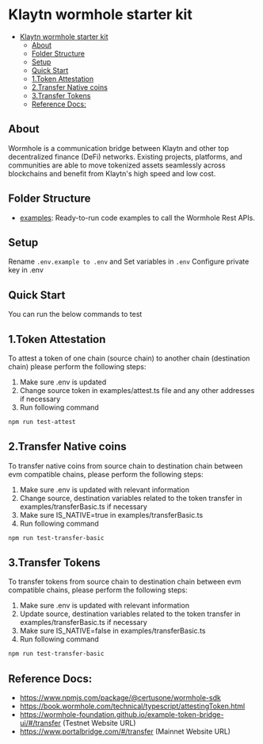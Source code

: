 # Klaytn wormhole starter kit
- [Klaytn wormhole starter kit](#klaytn-wormhole-starter-kit)
  - [About](#about)
  - [Folder Structure](#folder-structure)
  - [Setup](#setup)
  - [Quick Start](#quick-start)
  - [1.Token Attestation](#1token-attestation)
  - [2.Transfer Native coins](#2transfer-native-coins)
  - [3.Transfer Tokens](#3transfer-tokens)
  - [Reference Docs:](#reference-docs)

## About
Wormhole is a communication bridge between Klaytn and other top decentralized finance (DeFi) networks. Existing projects, platforms, and communities are able to move tokenized assets seamlessly across blockchains and benefit from Klaytn's high speed and low cost.

## Folder Structure

- [examples](./examples): Ready-to-run code examples to call the Wormhole Rest APIs.

## Setup
Rename `.env.example to .env` and Set variables in `.env`
Configure private key in .env

## Quick Start
You can run the below commands to test
## 1.Token Attestation
To attest a token of one chain (source chain) to another chain (destination chain) please perform the following steps:
1. Make sure .env is updated
2. Change source token in examples/attest.ts file and any other addresses if necessary
3. Run following command
```sh
npm run test-attest
```

## 2.Transfer Native coins
To transfer native coins from source chain to destination chain between evm compatible chains, please perform the following steps:
1. Make sure .env is updated with relevant information
2. Change source, destination variables related to the token transfer in examples/transferBasic.ts if necessary
3. Make sure IS_NATIVE=true in examples/transferBasic.ts
4. Run following command
```sh
npm run test-transfer-basic
```

## 3.Transfer Tokens
To transfer tokens from source chain to destination chain between evm compatible chains, please perform the following steps:
1. Make sure .env is updated with relevant information
2. Update source, destination variables related to the token transfer in examples/transferBasic.ts if necessary
3. Make sure IS_NATIVE=false in examples/transferBasic.ts
4. Run following command
```sh
npm run test-transfer-basic
```

## Reference Docs:

- https://www.npmjs.com/package/@certusone/wormhole-sdk
- https://book.wormhole.com/technical/typescript/attestingToken.html
- https://wormhole-foundation.github.io/example-token-bridge-ui/#/transfer (Testnet Website URL)
- https://www.portalbridge.com/#/transfer (Mainnet Website URL)